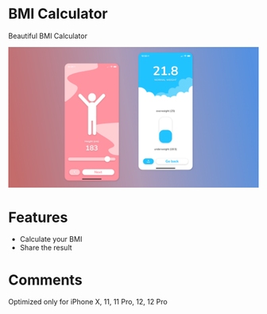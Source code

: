 # BMI Calculator

Beautiful BMI Calculator

![](https://github.com/wojtekoziol/bmi_calculator/blob/master/screenshots/app_showcase.png)

# Features
- Calculate your BMI
- Share the result

# Comments
Optimized only for iPhone X, 11, 11 Pro, 12, 12 Pro
